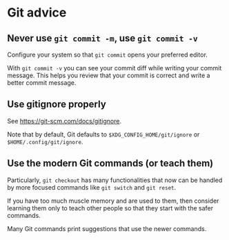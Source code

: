 # Git advice

## Never use `git commit -m`, use `git commit -v`

Configure your system so that `git commit` opens your preferred editor.

With `git commit -v` you can see your commit diff while writing your commit message.
This helps you review that your commit is correct and write a better commit message.

## Use gitignore properly

See <https://git-scm.com/docs/gitignore>.

Note that by default, Git defaults to `$XDG_CONFIG_HOME/git/ignore` or `$HOME/.config/git/ignore`.

## Use the modern Git commands (or teach them)

Particularly, `git checkout` has many functionalities that now can be handled by more focused commands like `git switch` and `git reset`.

If you have too much muscle memory and are used to them, then consider learning them only to teach other people so that they start with the safer commands.

Many Git commands print suggestions that use the newer commands.
